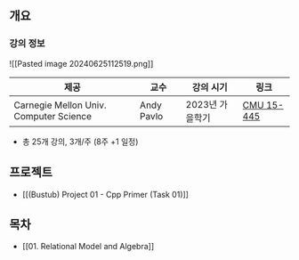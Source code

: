 ## 개요

### 강의 정보

![[Pasted image 20240625112519.png]]

| 제공                                     | 교수         | 강의 시기      | 링크                                                       |
| -------------------------------------- | ---------- | ---------- | -------------------------------------------------------- |
| Carnegie Mellon Univ. Computer Science | Andy Pavlo | 2023년 가을학기 | [CMU 15-445](https://15445.courses.cs.cmu.edu/fall2023/) |
- 총 25개 강의, 3개/주 (8주 +1 일정)

## 프로젝트

- [[(Bustub) Project 01 - Cpp Primer (Task 01)]]

## 목차

- [[01. Relational Model and Algebra]]